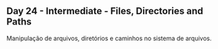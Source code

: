 ## Day 24 - Intermediate - Files, Directories and Paths
Manipulação de arquivos, diretórios e caminhos no sistema de arquivos.
